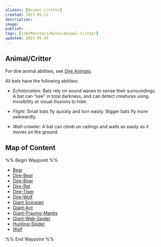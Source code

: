 ```yaml
---
aliases: [Animal Critter]
created: 2023-05-12
description: 
image: 
publish: 
tags: [13A/Monsters/Rules/Animal-Critter]
updated: 2023-05-24
---
```


## Animal/Critter

For dire animal abilities, see [Dire Animals](../../Monster-Rules/Dire-Animals.md).

All bats have the following abilities:

- *Echolocation:* Bats rely on sound waves to sense their surroundings.  
  A bat can “see” in total darkness, and can detect creatures using  
  invisibility or visual illusions to hide.

- *Flight:* Small bats fly quickly and turn easily. Bigger bats fly more  
  awkwardly.

- *Wall-crawler:* A bat can climb on ceilings and walls as easily as it  
  moves on the ground.

## Map of Content

%% Begin Waypoint %%
- [Bear](./Bear.md)
- [Dire-Bear](./Dire-Bear.md)
- [Dire-Boar](./Dire-Boar.md)
- [Dire-Rat](./Dire-Rat.md)
- [Dire-Tiger](./Dire-Tiger.md)
- [Dire-Wolf](./Dire-Wolf.md)
- [Giant Scorpian](./Giant%20Scorpian.md)
- [Giant-Ant](./Giant-Ant.md)
- [Giant-Praying-Mantis](./Giant-Praying-Mantis.md)
- [Giant-Web-Spider](./Giant-Web-Spider.md)
- [Hunting-Spider](./Hunting-Spider.md)
- [Wolf](./Wolf.md)

%% End Waypoint %%
